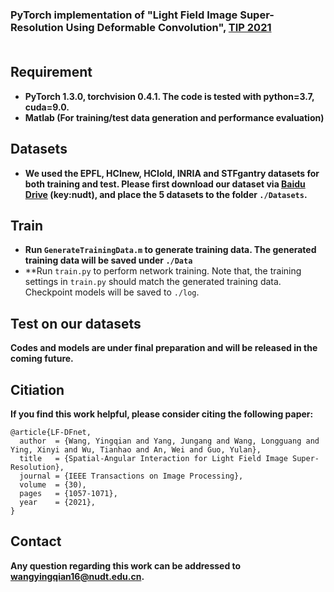 ### PyTorch implementation of "Light Field Image Super-Resolution Using Deformable Convolution", <a href="https://ieeexplore.ieee.org/stamp/stamp.jsp?tp=&arnumber=9286855">TIP 2021</a><br><br>

## Requirement
* **PyTorch 1.3.0, torchvision 0.4.1. The code is tested with python=3.7, cuda=9.0.**
* **Matlab (For training/test data generation and performance evaluation)**

## Datasets
* **We used the EPFL, HCInew, HCIold, INRIA and STFgantry datasets for both training and test. Please first download our dataset via [Baidu Drive](https://pan.baidu.com/s/144kg-c94EIJrzSkd-wxK9A) (key:nudt), and place the 5 datasets to the folder `./Datasets`.**

## Train
* **Run `GenerateTrainingData.m` to generate training data. The generated training data will be saved under `./Data`**
* **Run `train.py` to perform network training. Note that, the training settings in `train.py` should match the generated training data. Checkpoint models will be saved to `./log`.

## Test on our datasets
**Codes and models are under final preparation and will be released in the coming future.**

## Citiation
**If you find this work helpful, please consider citing the following paper:**
```
@article{LF-DFnet,
  author  = {Wang, Yingqian and Yang, Jungang and Wang, Longguang and Ying, Xinyi and Wu, Tianhao and An, Wei and Guo, Yulan},
  title   = {Spatial-Angular Interaction for Light Field Image Super-Resolution},
  journal = {IEEE Transactions on Image Processing},
  volume  = {30),
  pages   = {1057-1071},
  year    = {2021},
}
```

## Contact
**Any question regarding this work can be addressed to wangyingqian16@nudt.edu.cn.**
